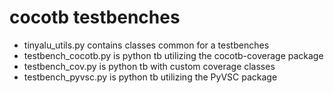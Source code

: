 # cocotb testbenches

* tinyalu_utils.py contains classes common for a testbenches
* testbench_cocotb.py is python tb utilizing the  cocotb-coverage package
* testbench_cov.py is python tb with custom coverage classes
* testbench_pyvsc.py is python tb utilizing the PyVSC package

